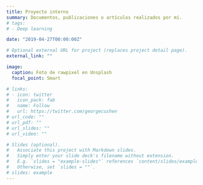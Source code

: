 ```yaml
---
title: Proyecto interno
summary: Documentos, publicaciones o artículos realizados por mí.
# tags:
# - Deep learning

date: "2019-04-27T00:00:00Z"

# Optional external URL for project (replaces project detail page).
external_link: ""

image:
  caption: Foto de rawpixel en Unsplash
  focal_point: Smart

# links:
# - icon: twitter
#   icon_pack: fab
#   name: Follow
#   url: https://twitter.com/georgecushen
# url_code: ""
# url_pdf: ""
# url_slides: ""
# url_video: ""

# Slides (optional).
#   Associate this project with Markdown slides.
#   Simply enter your slide deck's filename without extension.
#   E.g. `slides = "example-slides"` references `content/slides/example-slides.md`.
#   Otherwise, set `slides = ""`.
# slides: example
---
```

